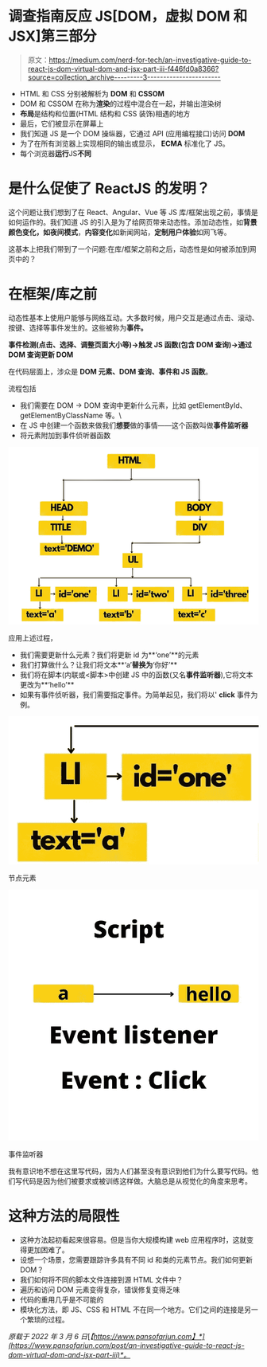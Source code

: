 # 调查指南反应 JS[DOM，虚拟 DOM 和 JSX]第三部分

> 原文：<https://medium.com/nerd-for-tech/an-investigative-guide-to-react-js-dom-virtual-dom-and-jsx-part-iii-f446fd0a8366?source=collection_archive---------3----------------------->

*   HTML 和 CSS 分别被解析为 **DOM** 和 **CSSOM**
*   DOM 和 CSSOM 在称为**渲染**的过程中混合在一起，并输出渲染树
*   **布局**是结构和位置(HTML 结构和 CSS 装饰)相遇的地方
*   最后，它们被显示在屏幕上
*   我们知道 JS 是一个 DOM 操纵器，它通过 API (应用编程接口)访问 **DOM**
*   为了在所有浏览器上实现相同的输出或显示， **ECMA** 标准化了 JS。
*   每个浏览器**运行**JS**不同**

# 是什么促使了 ReactJS 的发明？

这个问题让我们想到了在 React、Angular、Vue 等 JS 库/框架出现之前，事情是如何运作的。我们知道 JS 的引入是为了给网页带来动态性。添加动态性，如**背景颜色变化，如夜间模式**，**内容变化**如新闻网站，**定制用户体验**如网飞等。

这基本上把我们带到了一个问题:在库/框架之前和之后，动态性是如何被添加到网页中的？

# 在框架/库之前

动态性基本上使用户能够与网络互动。大多数时候，用户交互是通过点击、滚动、按键、选择等事件发生的。这些被称为**事件。**

**事件检测(点击、选择、调整页面大小等)→触发 JS 函数(包含 DOM 查询)→通过 DOM 查询更新 DOM**

在代码层面上，涉众是 **DOM 元素、DOM 查询、事件和 JS 函数**。

流程包括

*   我们需要在 DOM → DOM 查询中更新什么元素，比如 getElementById、getElementByClassName 等。\
*   在 JS 中创建一个函数来做我们**想要**做的事情——这个函数叫做**事件监听器**
*   将元素附加到事件侦听器函数

![](img/8f2b712553db5dc04017a5e4aba68e8a.png)

应用上述过程，

*   我们需要更新什么元素？我们将更新 id 为**‘one’**的元素
*   我们打算做什么？让我们将文本**‘a’**替换为**‘你好’**
*   我们将在脚本(内联或<脚本>中创建 JS 中的函数(又名**事件监听器**),它将文本更改为**‘hello’**
*   如果有事件侦听器，我们需要指定事件。为简单起见，我们将以' **click** 事件为例。

![](img/075dd6a9a0f12e9cd7830b7dc503c428.png)

节点元素

![](img/7dfdb15900da157e5acdd9eb83d5a578.png)

事件监听器

我有意识地不想在这里写代码，因为人们甚至没有意识到他们为什么要写代码。他们写代码是因为他们被要求或被训练这样做。大脑总是从视觉化的角度来思考。

# 这种方法的局限性

*   这种方法起初看起来很容易。但是当你大规模构建 web 应用程序时，这就变得更加困难了。
*   设想一个场景，您需要跟踪许多具有不同 id 和类的元素节点。我们如何更新 DOM？
*   我们如何将不同的脚本文件连接到源 HTML 文件中？
*   遍历和访问 DOM 元素变得复杂，错误修复变得乏味
*   代码的重用几乎是不可能的
*   模块化方法，即 JS、CSS 和 HTML 不在同一个地方。它们之间的连接是另一个繁琐的过程。

*原载于 2022 年 3 月 6 日*[*【https://www.pansofarjun.com】*](https://www.pansofarjun.com/post/an-investigative-guide-to-react-js-dom-virtual-dom-and-jsx-part-iii)*。*